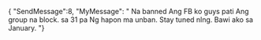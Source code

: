{
"SendMessage":8,
"MyMessage":
" Na banned Ang FB ko guys pati Ang group na block. sa 31 pa Ng hapon ma unban. Stay tuned nlng. Bawi ako sa January. "}
